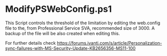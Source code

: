 # ModifyPSWebConfig.ps1

This Script controls the threshold of the limitation by editing the web.config file to the, from Professional Service SVA, recommended size of 3000.
A backup of the file will be also created when editing this.

For further details check 	https://forums.ivanti.com/s/article/Personalization-sync-failures-with-MS-Security-Update-KB2656356-MS11-100	
